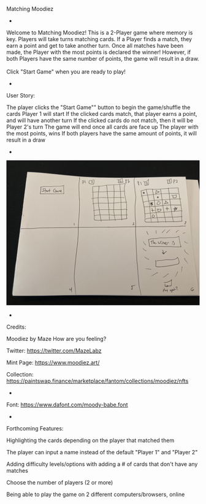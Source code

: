 Matching Moodiez

-

Welcome to Matching Moodiez! This is a 2-Player game where memory is key. Players will take turns matching cards. If a Player finds a match, they earn a point and get to take another turn. Once all matches have been made, the Player with the most points is declared the winner! However, if both Players have the same number of points, the game will result in a draw.<br><br>Click "Start Game" when you are ready to play!

-

User Story:

The player clicks the "Start Game"" button to begin the game/shuffle the cards
Player 1 will start
If the clicked cards match, that player earns a point, and will have another turn
If the clicked cards do not match, then it will be Player 2's turn
The game will end once all cards are face up
The player with the most points, wins
If both players have the same amount of points, it will result in a draw

-

![Matching Moodiez Wire Frame](matching-moodiez-wire-frame.jpeg)

-

Credits:

Moodiez by Maze How are you feeling?

Twitter: https://twitter.com/MazeLabz

Mint Page: https://www.moodiez.art/

Collection: https://paintswap.finance/marketplace/fantom/collections/moodiez/nfts

-

Font: https://www.dafont.com/moody-babe.font

-

Forthcoming Features:

Highlighting the cards depending on the player that matched them

The player can input a name instead of the default "Player 1" and "Player 2"

Adding difficulty levels/options with adding a # of cards that don't have any matches

Choose the number of players (2 or more)

Being able to play the game on 2 different computers/browsers, online
